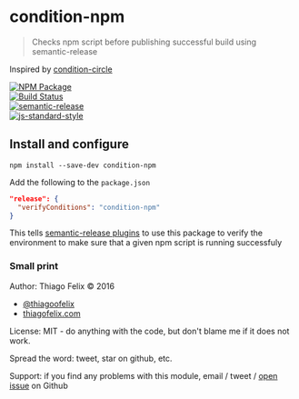 # condition-npm

> Checks npm script before publishing successful build using semantic-release

Inspired by [condition-circle](https://github.com/bahmutov/condition-circle)

[![NPM Package](https://img.shields.io/npm/v/condition-npm.svg?style=flat-square)](https://www.npmjs.org/package/condition-npm)  
[![Build Status](https://travis-ci.org/thiagofelix/condition-npm.svg?branch=master)](https://travis-ci.org/thiagofelix/condition-npm)  
[![semantic-release][semantic-image] ][semantic-url]  
[![js-standard-style](https://img.shields.io/badge/code%20style-standard-brightgreen.svg)](http://standardjs.com/)  


[semantic-image]: https://img.shields.io/badge/%20%20%F0%9F%93%A6%F0%9F%9A%80-semantic--release-e10079.svg
[semantic-url]: https://github.com/semantic-release/semantic-release

## Install and configure

```
npm install --save-dev condition-npm
```

Add the following to the `package.json`

```json
"release": {
  "verifyConditions": "condition-npm"
}
```

This tells [semantic-release plugins](https://github.com/semantic-release/semantic-release#plugins)
to use this package to verify the environment to make sure that a given npm script is running successfuly

### Small print

Author: Thiago Felix &copy; 2016

* [@thiagoofelix](https://twitter.com/thiagoofelix)
* [thiagofelix.com](http://thiagofelix.com)

License: MIT - do anything with the code, but don't blame me if it does not work.

Spread the word: tweet, star on github, etc.

Support: if you find any problems with this module, email / tweet /
[open issue](https://github.com/thiagofelix/condition-npm/issues) on Github
